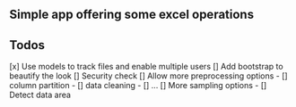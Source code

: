 ## Simple app offering some excel operations

## Todos
[x] Use models to track files and enable multiple users
[] Add bootstrap to beautify the look
[] Security check
[] Allow more preprocessing options
    - [] column partition
    - [] data cleaning
    - [] ...
[] More sampling options
    - [] Detect data area

